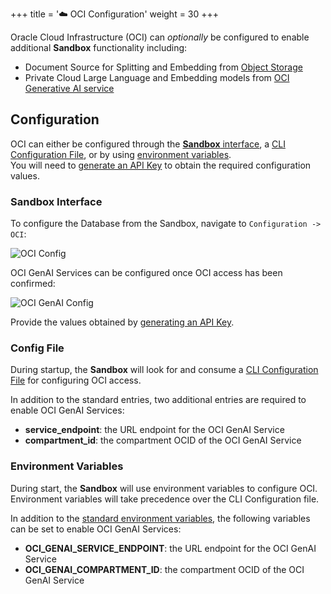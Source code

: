 +++
title = '☁️ OCI Configuration'
weight = 30
+++

<!--
Copyright (c) 2024, 2025, Oracle and/or its affiliates.
Licensed under the Universal Permissive License v1.0 as shown at http://oss.oracle.com/licenses/upl.

spell-checker: ignore genai ocid
-->

Oracle Cloud Infrastructure (OCI) can _optionally_ be configured to enable additional **Sandbox** functionality including:

- Document Source for Splitting and Embedding from [Object Storage](https://docs.oracle.com/en-us/iaas/Content/Object/Concepts/objectstorageoverview.htm)
- Private Cloud Large Language and Embedding models from [OCI Generative AI service](https://docs.oracle.com/en-us/iaas/Content/generative-ai/home.htm)

## Configuration

OCI can either be configured through the [**Sandbox** interface](#sandbox-interface), a [CLI Configuration File](#config-file), or by using [environment variables](#environment-variables).  
You will need to [generate an API Key](https://docs.oracle.com/en-us/iaas/Content/API/Concepts/apisigningkey.htm#two) to obtain the required configuration values.

### Sandbox Interface

To configure the Database from the Sandbox, navigate to `Configuration -> OCI`:

![OCI Config](../images/oci_config.png)

OCI GenAI Services can be configured once OCI access has been confirmed:

![OCI GenAI Config](../images/oci_genai_config.png)

Provide the values obtained by [generating an API Key](https://docs.oracle.com/en-us/iaas/Content/API/Concepts/apisigningkey.htm#two).

### Config File

During startup, the **Sandbox** will look for and consume a [CLI Configuration File](https://docs.oracle.com/en-us/iaas/Content/API/Concepts/sdkconfig.htm) for configuring OCI access.

In addition to the standard entries, two additional entries are required to enable OCI GenAI Services:

- **service_endpoint**: the URL endpoint for the OCI GenAI Service
- **compartment_id**: the compartment OCID of the OCI GenAI Service


### Environment Variables

During start, the **Sandbox** will use environment variables to configure OCI.  Environment variables will take precedence over the CLI Configuration file.

In addition to the [standard environment variables](https://docs.oracle.com/en-us/iaas/Content/API/SDKDocs/clienvironmentvariables.htm#CLI_Environment_Variables), the following variables can be set to enable OCI GenAI Services:

- **OCI_GENAI_SERVICE_ENDPOINT**: the URL endpoint for the OCI GenAI Service
- **OCI_GENAI_COMPARTMENT_ID**: the compartment OCID of the OCI GenAI Service
